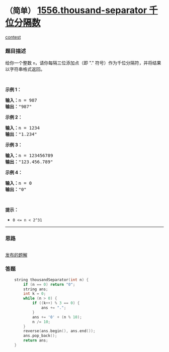 # `（简单）` [1556.thousand-separator 千位分隔数](https://leetcode-cn.com/problems/thousand-separator/)

[contest](https://leetcode-cn.com/contest/biweekly-contest-33/problems/thousand-separator/)

### 题目描述
<p>给你一个整数&nbsp;<code>n</code>，请你每隔三位添加点（即 "." 符号）作为千位分隔符，并将结果以字符串格式返回。</p>

<p>&nbsp;</p>

<p><strong>示例 1：</strong></p>

<pre><strong>输入：</strong>n = 987
<strong>输出：</strong>"987"
</pre>

<p><strong>示例 2：</strong></p>

<pre><strong>输入：</strong>n = 1234
<strong>输出：</strong>"1.234"
</pre>

<p><strong>示例 3：</strong></p>

<pre><strong>输入：</strong>n = 123456789
<strong>输出：</strong>"123.456.789"
</pre>

<p><strong>示例 4：</strong></p>

<pre><strong>输入：</strong>n = 0
<strong>输出：</strong>"0"
</pre>

<p>&nbsp;</p>

<p><strong>提示：</strong></p>

<ul>
	<li><code>0 <= n < 2^31</code></li>
</ul>


---
### 思路
```
```

[发布的题解](https://leetcode-cn.com/problems/thousand-separator/solution/thousand-separator-by-ikaruga/)

### 答题
``` C++
    string thousandSeparator(int n) {
        if (n == 0) return "0";
        string ans;
        int k = 0;
        while (n > 0) {
            if ((k++) % 3 == 0) {
                ans += ".";
            }
            ans += '0' + (n % 10);
            n /= 10;
        }
        reverse(ans.begin(), ans.end());
        ans.pop_back();
        return ans;
    }
```




